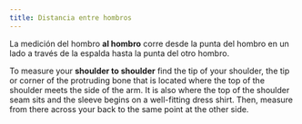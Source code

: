 ```yaml
---
title: Distancia entre hombros
---
```


La medición del hombro **al hombro** corre desde la punta del hombro en un lado a través de la espalda hasta la punta del otro hombro.

To measure your **shoulder to shoulder** find the tip of your shoulder, the tip or corner of the protruding bone that is located where the top of the shoulder meets the side of the arm. It is also where the top of the shoulder seam sits and the sleeve begins on a well-fitting dress shirt. Then, measure from there across your back to the same point at the other side.
